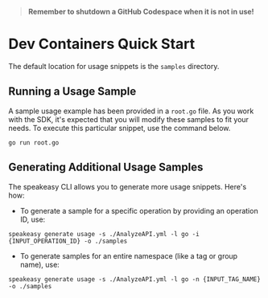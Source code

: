 
> **Remember to shutdown a GitHub Codespace when it is not in use!**

# Dev Containers Quick Start

The default location for usage snippets is the `samples` directory.

## Running a Usage Sample

A sample usage example has been provided in a `root.go` file. As you work with the SDK, it's expected that you will modify these samples to fit your needs. To execute this particular snippet, use the command below.

```
go run root.go
```

## Generating Additional Usage Samples

The speakeasy CLI allows you to generate more usage snippets. Here's how:

- To generate a sample for a specific operation by providing an operation ID, use:

```
speakeasy generate usage -s ./AnalyzeAPI.yml -l go -i {INPUT_OPERATION_ID} -o ./samples
```

- To generate samples for an entire namespace (like a tag or group name), use:

```
speakeasy generate usage -s ./AnalyzeAPI.yml -l go -n {INPUT_TAG_NAME} -o ./samples
```
